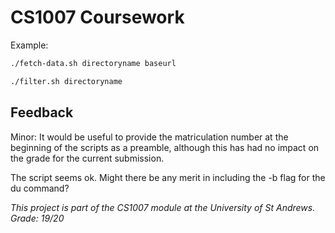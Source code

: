 # CS1007 Coursework

Example:

```bash
./fetch-data.sh directoryname baseurl
```

```bash
./filter.sh directoryname
```

## Feedback

Minor:
It would be useful to provide the matriculation number at the beginning of the scripts as a preamble, although this has had no impact on the grade for the current submission.

The script seems ok. Might there be any merit in including the -b flag for the du command?

_This project is part of the CS1007 module at the University of St Andrews. Grade: 19/20_